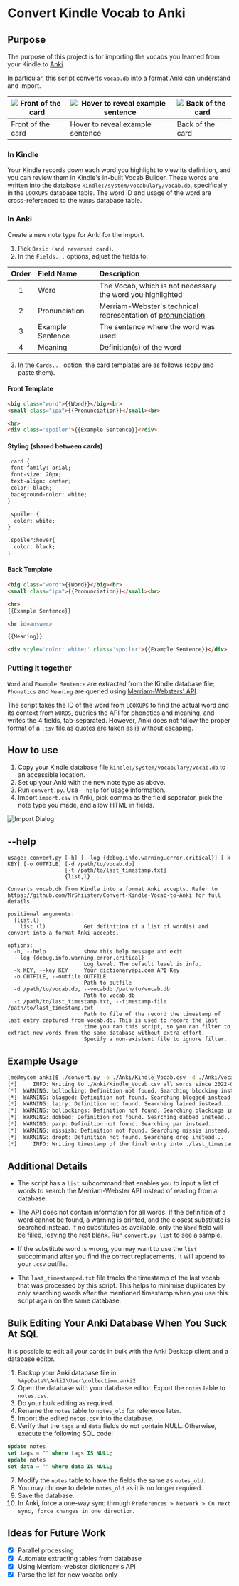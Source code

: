 # Convert Kindle Vocab to Anki
## Purpose
The purpose of this project is for importing the vocabs you learned from your Kindle to [Anki](https://apps.ankiweb.net).

In particular, this script converts `vocab.db` into a format Anki can understand and import.

| ![Front of the card](anki_front.png) | ![Hover to reveal example sentence](anki_front_hover.png) | ![Back of the card](anki_back.png) |
| ------------------------------------ | --------------------------------------------------------- | ---------------------------------- |
| Front of the card                    | Hover to reveal example sentence                          | Back of the card                   |

### In Kindle
Your Kindle records down each word you highlight to view its definition, and you can review them in Kindle's in-built Vocab Builder. These words are written into the database `kindle:/system/vocabulary/vocab.db`, specifically in the `LOOKUPS` database table. The word ID and usage of the word are cross-referenced to the `WORDS` database table.

### In Anki
Create a new note type for Anki for the import.
1. Pick `Basic (and reversed card)`.
2. In the `Fields...` options, adjust the fields to:

|Order|Field Name|Description|
|:---:|:---------|:------|
|1    |Word      |The Vocab, which is not necessary the word you highlighted|
|2    |Pronunciation |Merriam-Webster's technical representation of [pronunciation](https://www.merriam-webster.com/assets/mw/static/pdf/help/guide-to-pronunciation.pdf)|
|3    |Example Sentence|The sentence where the word was used|
|4    |Meaning   |Definition(s) of the word|

3. In the `Cards...` option, the card templates are as follows (copy and paste them).

#### Front Template
```HTML
<big class="word">{{Word}}</big><br>
<small class="ipa">{{Pronunciation}}</small><br>

<hr>
<div class='spoiler'>{{Example Sentence}}</div>
```

#### Styling (shared between cards)
```HTML
.card {
 font-family: arial;
 font-size: 20px;
 text-align: center;
 color: black;
 background-color: white;
}

.spoiler { 
  color: white;
}

.spoiler:hover{
  color: black;
}
```

#### Back Template
```HTML
<big class="word">{{Word}}</big><br>
<small class="ipa">{{Pronunciation}}</small><br>

<hr>
{{Example Sentence}}

<hr id=answer>

{{Meaning}}

<div style='color: white;' class='spoiler'>{{Example Sentence}}</div>
```


### Putting it together
`Word` and `Example Sentence` are extracted from the Kindle database file;
`Phonetics` and `Meaning` are queried using [Merriam-Websters' API](https://dictionaryapi.com/products/json).

The script takes the ID of the word from `LOOKUPS` to find the actual word and its context from `WORDS`, queries the API for phonetics and meaning, and writes the 4 fields, tab-separated. However, Anki does not follow the proper format of a `.tsv` file as quotes are taken as is without escaping.

## How to use
1. Copy your Kindle database file `kindle:/system/vocabulary/vocab.db` to an accessible location.
2. Set up your Anki with the new note type as above.
3. Run `convert.py`. Use `--help` for usage information.
4. Import `import.csv` in Anki, pick comma as the field separator, pick the note type you made, and allow HTML in fields.

![Import Dialog](anki_import.png)
## --help
```
usage: convert.py [-h] [--log {debug,info,warning,error,critical}] [-k KEY] [-o OUTFILE] [-d /path/to/vocab.db]
                  [-t /path/to/last_timestamp.txt]
                  {list,l} ...

Converts vocab.db from Kindle into a format Anki accepts. Refer to https://github.com/MrShiister/Convert-Kindle-Vocab-to-Anki for full
details.

positional arguments:
  {list,l}
    list (l)            Get definition of a list of word(s) and convert into a format Anki accepts.

options:
  -h, --help            show this help message and exit
  --log {debug,info,warning,error,critical}
                        Log level. The default level is info.
  -k KEY, --key KEY     Your dictionaryapi.com API Key
  -o OUTFILE, --outfile OUTFILE
                        Path to outfile
  -d /path/to/vocab.db, --vocabdb /path/to/vocab.db
                        Path to vocab.db
  -t /path/to/last_timestamp.txt, --timestamp-file /path/to/last_timestamp.txt
                        Path to file of the record the timestamp of last entry captured from vocab.db. This is used to record the last
                        time you ran this script, so you can filter to extract new words from the same database without extra effort.
                        Specify a non-existent file to ignore filter.

```
## Example Usage
```sh
[me@mycom anki]$ ./convert.py -o ./Anki/Kindle_Vocab.csv -d ./Anki/vocab.db                                  ─╯
[*]     INFO: Writing to ./Anki/Kindle_Vocab.csv all words since 2022-09-24 17:48:48.312000: 191 words
[*]  WARNING: bollocking: Definition not found. Searching blocking instead...
[*]  WARNING: blagged: Definition not found. Searching blogged instead...
[*]  WARNING: lairy: Definition not found. Searching laired instead...
[*]  WARNING: bollockings: Definition not found. Searching blackings instead...
[*]  WARNING: dobbed: Definition not found. Searching dabbed instead...
[*]  WARNING: parp: Definition not found. Searching par instead...
[*]  WARNING: missish: Definition not found. Searching missis instead...
[*]  WARNING: dropt: Definition not found. Searching drop instead...
[*]     INFO: Writing timestamp of the final entry into ./last_timestamp.txt: 1682322892491
```
## Additional Details
- The script has a `list` subcommand that enables you to input a list of words to search the Merriam-Webster API instead of reading from a database.

- The API does not contain information for all words. If the definition of a word cannot be found, a warning is printed, and the closest substitute is searched instead. If no substitutes as available, only the `Word` field will be filled, leaving the rest blank. Run `convert.py list` to see a sample.

- If the substitute word is wrong, you may want to use the `list` subcommand after you find the correct replacements. It will append to your `.csv` outfile.

- The `last_timestamped.txt` file tracks the timestamp of the last vocab that was processed by this script. This helps to minimise duplicates by only searching words after the mentioned timestamp when you use this script again on the same database.
## Bulk Editing Your Anki Database When You Suck At SQL
It is possible to edit all your cards in bulk with the Anki Desktop client and a database editor.
1. Backup your Anki database file in `%AppData%\Anki2\User\collection.anki2`.
2. Open the database with your database editor. Export the `notes` table to `notes.csv`.
3. Do your bulk editing as required.
4. Rename the `notes` table to `notes_old` for reference later.
5. Import the edited `notes.csv` into the database.
6. Verify that the `tags` and `data` fields do not contain NULL. Otherwise, execute the following SQL code:
```SQL
update notes
set tags = "" where tags IS NULL;
update notes
set data = "" where data IS NULL;
```
7. Modify the `notes` table to have the fields the same as `notes_old`.
8. You may choose to delete `notes_old` as it is no longer required.
9. Save the database.
10. In Anki, force a one-way sync through `Preferences > Network > On next sync, force changes in one direction`.


## Ideas for Future Work
- [x] Parallel processing
- [x] Automate extracting tables from database
- [x] Using Merriam-webster dictionary's API
- [x] Parse the list for new vocabs only
